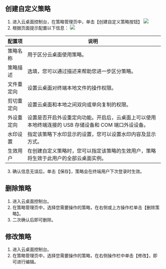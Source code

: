 ## 创建自定义策略
1. 进入云桌面控制台，在策略管理页中，单击【创建自定义策略按钮】
![](https://main.qcloudimg.com/raw/f4077fea6858b859c89c86f0b4ab160a.png)
2. 根据页面提示配置以下信息：
![](https://main.qcloudimg.com/raw/aacf9c5549fa102b778cf62d98bead39.png)

| 配置项   | 说明 | 
| ----------------- | --------------- | 
| 策略名称 | 用于区分云桌面使用策略。 | 
| 策略描述 | 选填，您可以通过描述来帮助您进一步区分策略。 |
| 文件重定向 | 设置云桌面对终端本地文件的操作权限。 |
| 剪切重定向 | 设置云桌面和本地之间双向或单向复制的权限。|
| 外设重定向 | 设置是否开启外设重定向功能。开启后，云桌面上可以使用本地终端连接的 USB 存储设备和 COM 端口外设设备。 |
| 水印设置 | 指定该策略下水印显示的设置，您可以设置水印内容及显示方式。 |
| 生效用户 | 在创建自定义策略时，您可以指定该策略的生效用户，策略将生效于此用户的全部云桌面实例。 |

3. 确认信息无误后，单击【保存】，策略会在终端用户下次登录时生效。

## 删除策略
1. 进入云桌面控制台。
2. 在策略管理页中，选择您需要操作的策略，在右侧或上方操作栏单击【删除策略】。
3. 二次确认后即可删除。


## 修改策略
1. 进入云桌面控制台。
2. 在策略管理页中，选择您需要操作的策略，在右侧操作栏中单击【修改】，即可进行编辑。

